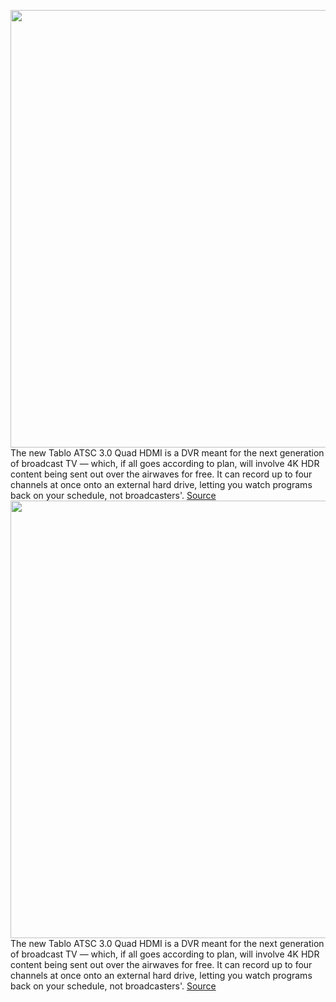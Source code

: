 <img src='https://cdn.vox-cdn.com/thumbor/Ua_-yQust8uo_ZBVMmQPwuSTWLk=/0x0:1200x512/1200x800/filters:focal(361x203:553x395)/cdn.vox-cdn.com/uploads/chorus_image/image/70351825/tablo_atsc3_hdmi_insitu.0.png' width='700px' /><br/>
The new Tablo ATSC 3.0 Quad HDMI is a DVR meant for the next generation of broadcast TV — which, if all goes according to plan, will involve 4K HDR content being sent out over the airwaves for free. It can record up to four channels at once onto an external hard drive, letting you watch programs back on your schedule, not broadcasters'.
<a href='https://www.theverge.com/2022/1/5/22867033/tablo-atsc-3-quad-hdmi-dvr-next-gen-broadcast-tv-ad-skipping'> Source <a/><img src='https://cdn.vox-cdn.com/thumbor/Ua_-yQust8uo_ZBVMmQPwuSTWLk=/0x0:1200x512/1200x800/filters:focal(361x203:553x395)/cdn.vox-cdn.com/uploads/chorus_image/image/70351825/tablo_atsc3_hdmi_insitu.0.png' width='700px' /><br/>
The new Tablo ATSC 3.0 Quad HDMI is a DVR meant for the next generation of broadcast TV — which, if all goes according to plan, will involve 4K HDR content being sent out over the airwaves for free. It can record up to four channels at once onto an external hard drive, letting you watch programs back on your schedule, not broadcasters'.
<a href='https://www.theverge.com/2022/1/5/22867033/tablo-atsc-3-quad-hdmi-dvr-next-gen-broadcast-tv-ad-skipping'> Source <a/>